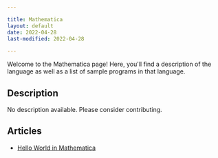 ```yaml
---

title: Mathematica
layout: default
date: 2022-04-28
last-modified: 2022-04-28

---
```


Welcome to the Mathematica page! Here, you'll find a description of the language as well as a list of sample programs in that language.

## Description

No description available. Please consider contributing.

## Articles

- [Hello World in Mathematica](https://sampleprograms.io/projects/hello-world/mathematica)